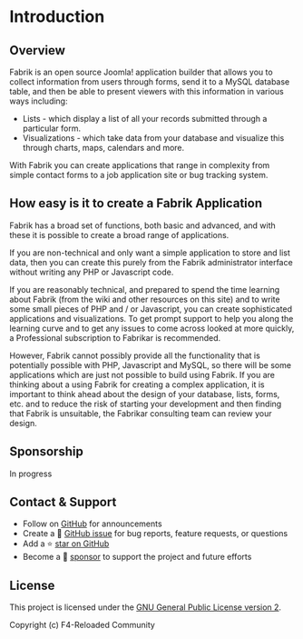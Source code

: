 # Introduction

## Overview

Fabrik is an open source Joomla! application builder that allows you to collect information from users through forms, send it to a MySQL database table, and then be able to present viewers with this information in various ways including:

- Lists - which display a list of all your records submitted through a particular form.
- Visualizations - which take data from your database and visualize this through charts, maps, calendars and more.

With Fabrik you can create applications that range in complexity from simple contact forms to a job application site or bug tracking system.

## How easy is it to create a Fabrik Application

Fabrik has a broad set of functions, both basic and advanced, and with these it is possible to create a broad range of applications.

If you are non-technical and only want a simple application to store and list data, then you can create this purely from the Fabrik administrator interface without writing any PHP or Javascript code.

If you are reasonably technical, and prepared to spend the time learning about Fabrik (from the wiki and other resources on this site) and to write some small pieces of PHP and / or Javascript, you can create sophisticated applications and visualizations. To get prompt support to help you along the learning curve and to get any issues to come across looked at more quickly, a Professional subscription to Fabrikar is recommended.

However, Fabrik cannot possibly provide all the functionality that is potentially possible with PHP, Javascript and MySQL, so there will be some applications which are just not possible to build using Fabrik. If you are thinking about a using Fabrik for creating a complex application, it is important to think ahead about the design of your database, lists, forms, etc. and to reduce the risk of starting your development and then finding that Fabrik is unsuitable, the Fabrikar consulting team can review your design.

## Sponsorship

In progress

## Contact & Support

- Follow on [GitHub](https://github.com/joomlahenk/fabrik) for announcements
- Create a 💬 [GitHub issue](https://github.com/joomlahenk/fabrik/issues) for bug reports, feature requests, or questions
- Add a ⭐️ [star on GitHub](https://github.com/joomlahenk/fabrik) 
- Become a 💖 [sponsor](#) to support the project and future efforts

## License

This project is licensed under the [GNU General Public License version 2](https://github.com/joomlahenk/fabrik).

Copyright (c) F4-Reloaded Community